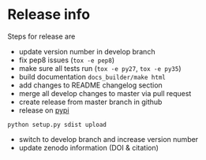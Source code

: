 # Release info
Steps for release are
* update version number in develop branch
* fix pep8 issues (`tox -e pep8`)
* make sure all tests run (`tox -e py27`, `tox -e py35`)
* build documentation `docs_builder/make html`
* add changes to README changelog section
* merge all develop changes to master via pull request
* create release from master branch in github
* release on [pypi](https://pypi.python.org/pypi/sbmlutils)
```
python setup.py sdist upload
```
* switch to develop branch and increase version number
* update zenodo information (DOI & citation)